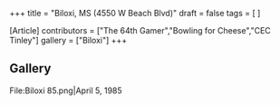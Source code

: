 +++
title = "Biloxi, MS (4550 W Beach Blvd)"
draft = false
tags = [ ]

[Article]
contributors = ["The 64th Gamer","Bowling for Cheese","CEC Tinley"]
gallery = ["Biloxi"]
+++
## Gallery ##
<gallery>
File:Biloxi 85.png|April 5, 1985
</gallery>